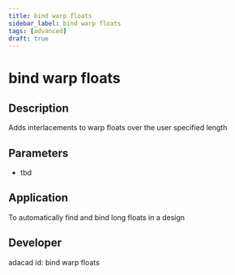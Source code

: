 ```yaml
---
title: bind warp floats
sidebar_label: bind warp floats
tags: [advanced]
draft: true
---
```

# bind warp floats
<!--![file](./img/bind warp floats.png)-->
## Description
Adds interlacements to warp floats over the user specified length

## Parameters
- tbd

## Application
To automatically find and bind long floats in a design
## Developer
adacad id: bind warp floats
